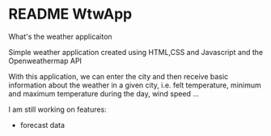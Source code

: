 # README WtwApp
What's the weather applicaiton

Simple weather application created using HTML,CSS and Javascript and the Openweathermap API

With this application, we can enter the city and then receive basic information about the weather in a given city, i.e. felt temperature, minimum and maximum temperature during the day, wind speed ...

I am still working on features:
- forecast data 
